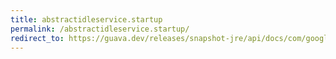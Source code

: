 ```yaml
---
title: abstractidleservice.startup
permalink: /abstractidleservice.startup/
redirect_to: https://guava.dev/releases/snapshot-jre/api/docs/com/google/common/util/concurrent/AbstractIdleService.html#startUp--
---
```

